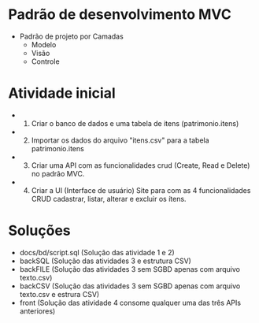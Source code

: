 # Padrão de desenvolvimento MVC
- Padrão de projeto por Camadas
	- Modelo
	- Visão
	- Controle
# Atividade inicial
- 1. Criar o banco de dados e uma tabela de itens (patrimonio.itens)
- 2. Importar os dados do arquivo "itens.csv" para a tabela patrimonio.itens
- 3. Criar uma API com as funcionalidades crud (Create, Read e Delete) no padrão MVC.
- 4. Criar a UI (Interface de usuário) Site para com as 4 funcionalidades CRUD cadastrar, listar, alterar e excluir os ítens.

# Soluções
- docs/bd/script.sql (Solução das atividade 1 e 2)
- backSQL (Solução das atividades 3 e estrutura CSV)
- backFILE (Solução das atividades 3 sem SGBD apenas com arquivo texto.csv)
- backCSV (Solução das atividades 3 sem SGBD apenas com arquivo texto.csv e estrura CSV)
- front (Solução das atividade 4 consome qualquer uma das três APIs anteriores)
